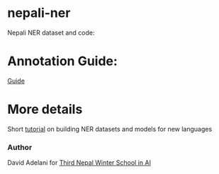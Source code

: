 # nepali-ner
Nepali NER dataset and code:



# Annotation Guide:
[Guide](https://github.com/masakhane-io/lacuna_pos_ner/blob/main/NER_annotation_guide.md)

# More details

Short [tutorial](https://github.com/neulab/newlang-tech/tree/main/named-entity-recognition) on building NER datasets and models for new languages 


###  Author
David Adelani for [Third Nepal Winter School in AI](https://nepalschool.naamii.org.np/program)

